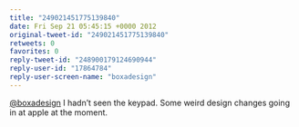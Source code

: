 ```yaml
---
title: "249021451775139840"
date: Fri Sep 21 05:45:15 +0000 2012
original-tweet-id: "249021451775139840"
retweets: 0
favorites: 0
reply-tweet-id: "248900179124690944"
reply-user-id: "17864784"
reply-user-screen-name: "boxadesign"
---
```

<a href="https://twitter.com/boxadesign">@boxadesign</a> I hadn’t seen the keypad. Some weird design changes going in at apple at the moment.

